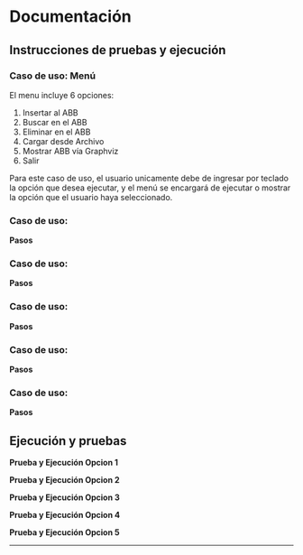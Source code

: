# Documentación

## Instrucciones de pruebas y ejecución

### Caso de uso: Menú 
El menu incluye 6 opciones: 

1. Insertar al ABB
2. Buscar en el ABB
3. Eliminar en el ABB
4. Cargar desde Archivo
5. Mostrar ABB vía Graphviz
6. Salir

Para este caso de uso, el usuario unicamente debe de ingresar por teclado la opción que desea ejecutar, y el menú se encargará de ejecutar o mostrar la opción que el usuario haya seleccionado. 

### Caso de uso: 

**Pasos**



### Caso de uso: 

**Pasos**



### Caso de uso: 
**Pasos**


### Caso de uso: 
**Pasos**




### Caso de uso: 
**Pasos**



## Ejecución y pruebas


**Prueba y Ejecución Opcion 1**
![]()

**Prueba y Ejecución Opcion 2**
![]()

**Prueba y Ejecución Opcion 3**
![]()

**Prueba y Ejecución Opcion 4**
![]()

**Prueba y Ejecución Opcion 5**
![]()
*** 
